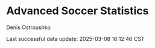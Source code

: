 # Advanced Soccer Statistics
Denis Ostroushko

<!-- gfm -->

Last successful data update: 2025-03-08 16:12:46 CST
